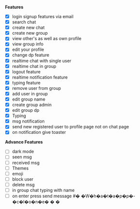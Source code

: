 **Features**
- [x] login signup features via email
- [x] search chat
- [x] create new chat
- [x] create new group
- [x] view other's as well as own profile
- [x] view group info
- [x] edit your profile
- [x] change dp feature
- [x] realtime chat with single user 
- [x] realtime chat in group
- [x] logout feature
- [x] realtime notification feature
- [x] typing feature
- [x] remove user from group
- [x] add user in group
- [x] edit group name
- [x] create group admin
- [x] edit group dp
- [x] Typing
- [x] msg notification
- [x] send new registered user to profile page not on chat page
- [x] on notification give toaster

**Advance Features**
- [ ] dark mode
- [ ]  seen msg
- [ ] received msg
- [ ] Themes
- [ ] emoji
- [ ] block user
- [ ] delete msg
- [ ] in group chat typing with name
- [ ] on enter press send message
#� �W�h�a�t�a�p�p�-�c�l�o�n�e�
�
�

